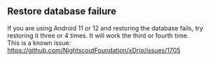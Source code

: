 ## Restore database failure  
  
If you are using Android 11 or 12 and restoring the database fails, try restoring it three or 4 times.  It will work the third or fourth time.  
This is a known issue:  https://github.com/NightscoutFoundation/xDrip/issues/1705  
